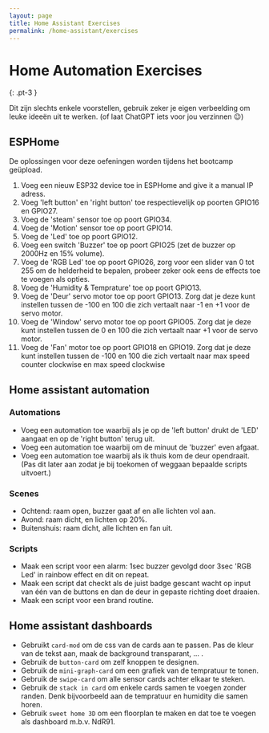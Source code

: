 ```yaml
---
layout: page
title: Home Assistant Exercises
permalink: /home-assistant/exercises
---
```


# Home Automation Exercises
{: .pt-3 }

Dit zijn slechts enkele voorstellen, gebruik zeker je eigen verbeelding om leuke ideeën uit te werken.
(of laat ChatGPT iets voor jou verzinnen 😉)

## ESPHome

De oplossingen voor deze oefeningen worden tijdens het bootcamp geüpload.

1. Voeg een nieuw ESP32 device toe in ESPHome and give it a manual IP adress.
2. Voeg 'left button' en 'right button' toe respectievelijk op poorten GPIO16 en GPIO27.
3. Voeg de 'steam' sensor toe op poort GPIO34.
4. Voeg de 'Motion' sensor toe op poort GPIO14.
5. Voeg de 'Led' toe op poort GPIO12.
6. Voeg een switch 'Buzzer' toe op poort GPIO25 (zet de buzzer op 2000Hz en 15% volume).
7. Voeg de 'RGB Led' toe op poort GPIO26, zorg voor een slider van 0 tot 255 om de helderheid te bepalen, probeer zeker ook eens de effects toe te voegen als opties.
8. Voeg de 'Humidity & Temprature' toe op poort GPIO13.
9. Voeg de 'Deur' servo motor toe op poort GPIO13. Zorg dat je deze kunt instellen tussen de -100 en 100 die zich vertaalt naar -1 en +1 voor de servo motor.
10. Voeg de 'Window' servo motor toe op poort GPIO05. Zorg dat je deze kunt instellen tussen de 0 en 100 die zich vertaalt naar +1 voor de servo motor.
11. Voeg de 'Fan' motor toe op poort GPIO18 en GPIO19. Zorg dat je deze kunt instellen tussen de -100 en 100 die zich vertaalt naar max speed counter clockwise en max speed clockwise

## Home assistant automation

### Automations

- Voeg een automation toe waarbij als je op de 'left button' drukt de 'LED' aangaat en op de 'right button' terug uit.
- Voeg een automation toe waarbij om de minuut de 'buzzer' even afgaat.
- Voeg een automation toe waarbij als ik thuis kom de deur opendraait. (Pas dit later aan zodat je bij toekomen of weggaan bepaalde scripts uitvoert.)

### Scenes

- Ochtend: raam open, buzzer gaat af en alle lichten vol aan.
- Avond: raam dicht, en lichten op 20%.
- Buitenshuis: raam dicht, alle lichten en fan uit.

### Scripts

- Maak een script voor een alarm: 1sec buzzer gevolgd door 3sec 'RGB Led' in rainbow effect en dit on repeat.
- Maak een script dat checkt als de juist badge gescant wacht op input van één van de buttons en dan de deur in gepaste richting doet draaien.
- Maak een script voor een brand routine.

## Home assistant dashboards

- Gebruikt `card-mod` om de css van de cards aan te passen. Pas de kleur van de tekst aan, maak de background transparant, ... . 
- Gebruik de `button-card` om zelf knoppen te designen.
- Gebruik de `mini-graph-card` om een grafiek van de tempratuur te tonen.
- Gebruik de `swipe-card` om alle sensor cards achter elkaar te steken.
- Gebruik de `stack in card` om enkele cards samen te voegen zonder randen. Denk bijvoorbeeld aan de tempratuur en humidity die samen horen.
- Gebruik `sweet home 3D` om een floorplan te maken en dat toe te voegen als dashboard m.b.v. NdR91.
